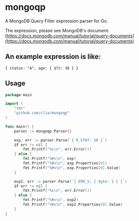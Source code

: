 # mongoqp
A MongoDB Query Filter expression parser for Go.

The expression, please see MongoDB's document: [https://docs.mongodb.com/manual/tutorial/query-documents](https://docs.mongodb.com/manual/tutorial/query-documents)

## An example expression is like:

```
{ status: "A", age: { $lt: 30 } }
```

## Usage

```Go
package main

import (
    "fmt"
    "github.com/clia/mongoqp"
)

func main() {
    parser := mongoqp.Parser{}

    exp, err := parser.Parse(`{ R_STAT: 10 }`)
    if err != nil {
        fmt.Printf("%s\n", err.Error())
    } else {
        fmt.Printf("%#v\n", exp)
        fmt.Printf("%#v\n", exp.Properties[0])
        fmt.Printf("%#v\n", exp.Properties[0].Value)
    }

    exp2, err := parser.Parse(`{ ERR_S: { $gte: 1 } }`)
    if err != nil {
        fmt.Printf("%s\n", err.Error())
    } else {
        fmt.Printf("%#v\n", exp2)
        fmt.Printf("%#v\n", exp2.Properties[0].Value)
    }
}
```